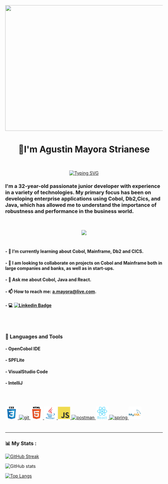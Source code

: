 <div align="center">
  <img src="https://i.pinimg.com/originals/77/ca/a3/77caa32884d735d439ade45ba37feaf2.gif" height="400" width="800"/>
</div>
  

# <h1 align="center">👋I'm Agustin Mayora Strianese</h1>
<div id="header" align="center">

  <p align="center">
  <br>
  
<a href="https://git.io/typing-svg"><img src="https://readme-typing-svg.demolab.com?font=Fira+Code&weight=600&pause=1000&color=FAC33C&center=true&width=435&lines=Full-stack+Developer;Cobol+Developer;And;Backend+Java+Developer" alt="Typing SVG" /></a>
</p>
  
  
<h3 align="left">  I'm a 32-year-old passionate junior developer with experience in a variety of technologies. My primary focus has been on developing enterprise applications using Cobol, Db2,Cics, and Java, which has allowed me to understand the importance of robustness and performance in the business world.</h3> 
 <div>
   <br>
   <br>
</div>
<img src="https://snap.licdn.com/tr/W9_8dfFmyr0AAAAC/pixel-game.gif" width="200"/>
  </div>
  
<div>
  <br>
</div>

###
#### - 🌱 I’m currently learning about Cobol, Mainframe, Db2 and CICS.
#### - 👯 I am looking to collaborate on projects on Cobol and Mainframe both in large companies and banks, as well as in start-ups.
#### - 💬 Ask me about Cobol, Java and React.
#### - 📫 How to reach me: a.mayora@live.com.
#### - 💻 [![Linkedin Badge](https://img.shields.io/badge/-MayoraAgustin-0e76a8?style=flat&labelColor=0e76a8&logo=linkedin&logoColor=white)](https://www.linkedin.com/in/agustin-mayora-s/)

<div>
<br>
<br>
</div>

### 🧰 Languages and Tools
#### - OpenCobol IDE
#### - SPFLite 
#### - VisualStudio Code
#### - IntelliJ
<div>
<br>
<br>
</div>
<p align="left">  <a href="https://www.w3schools.com/css/" target="_blank" rel="noreferrer"> <img src="https://raw.githubusercontent.com/devicons/devicon/master/icons/css3/css3-original-wordmark.svg" alt="css3" width="40" height="40"/> </a> <a href="https://git-scm.com/" target="_blank" rel="noreferrer"> <img src="https://www.vectorlogo.zone/logos/git-scm/git-scm-icon.svg" alt="git" width="40" height="40"/> </a> <a href="https://www.w3.org/html/" target="_blank" rel="noreferrer"> <img src="https://raw.githubusercontent.com/devicons/devicon/master/icons/html5/html5-original-wordmark.svg" alt="html5" width="40" height="40"/> </a> <a href="https://www.java.com" target="_blank" rel="noreferrer"> <img src="https://raw.githubusercontent.com/devicons/devicon/master/icons/java/java-original.svg" alt="java" width="40" height="40"/> </a> <a href="https://developer.mozilla.org/en-US/docs/Web/JavaScript" target="_blank" rel="noreferrer"> <img src="https://raw.githubusercontent.com/devicons/devicon/master/icons/javascript/javascript-original.svg" alt="javascript" width="40" height="40"/> </a> <a href="https://postman.com" target="_blank" rel="noreferrer"> <img src="https://www.vectorlogo.zone/logos/getpostman/getpostman-icon.svg" alt="postman" width="40" height="40"/> </a> <a href="https://reactjs.org/" target="_blank" rel="noreferrer"> <img src="https://raw.githubusercontent.com/devicons/devicon/master/icons/react/react-original-wordmark.svg" alt="react" width="40" height="40"/> </a> <a href="https://spring.io/" target="_blank" rel="noreferrer"> <img src="https://www.vectorlogo.zone/logos/springio/springio-icon.svg" alt="spring" width="40" height="40"/> </a> </a> <a href="https://www.mysql.com/" target="_blank" rel="noreferrer"> <img src="https://raw.githubusercontent.com/devicons/devicon/master/icons/mysql/mysql-original-wordmark.svg" alt="mysql" width="40" height="40"/> </a> </p>



#

---

### 📊 My Stats :

[![GitHub Streak](http://github-readme-streak-stats.herokuapp.com?user=AgustinMayoraStrianese&theme=onedark)](https://git.io/streak-stats)

![GitHub stats](https://github-readme-stats.vercel.app/api?username=AgustinMayoraStrianese&show_icons=true&theme=radical)

[![Top Langs](https://github-readme-stats.vercel.app/api/top-langs/?username=AgustinMayoraStrianese&theme=tokyonight)](https://github.com/anuraghazra/github-readme-stats)


